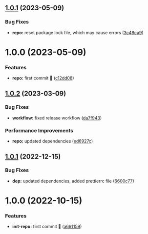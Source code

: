 ## [1.0.1](https://github.com/Se-Gl/nextjs-boilerplate-tailwind/compare/v1.0.0...v1.0.1) (2023-05-09)


### Bug Fixes

* **repo:** reset package lock file, which may cause errors ([3c48ca9](https://github.com/Se-Gl/nextjs-boilerplate-tailwind/commit/3c48ca95f9c1cf6de6290dfc33d9dcfcf37fc179))

# 1.0.0 (2023-05-09)

### Features

- **repo:** first commit :rocket: ([c12dd08](https://github.com/Se-Gl/nextjs-boilerplate-tailwind/commit/c12dd081ac5d73057e7b220ead15e4aef06c6423))

## [1.0.2](https://github.com/Se-Gl/boilerplate/compare/v1.0.1...v1.0.2) (2023-03-09)

### Bug Fixes

- **workflow:** fixed release workflow ([da7f943](https://github.com/Se-Gl/boilerplate/commit/da7f9433e1ea9f31352ca0b6de1b44450ed76231))

### Performance Improvements

- **repo:** updated dependencies ([ed6927c](https://github.com/Se-Gl/boilerplate/commit/ed6927ca6153c80734ce0fb8b9f82818532c420c))

## [1.0.1](https://github.com/Se-Gl/boilerplate/compare/v1.0.0...v1.0.1) (2022-12-15)

### Bug Fixes

- **dep:** updated dependencies, added prettierrc file ([6600c77](https://github.com/Se-Gl/boilerplate/commit/6600c77592be5e923fdb7a92e7bdec3bdc1e24de))

# 1.0.0 (2022-10-15)

### Features

- **init-repo:** first commit :tada: ([a691159](https://github.com/Se-Gl/boilerplate/commit/a6911592faf48d0043afc71ed29569979fc969e4))
